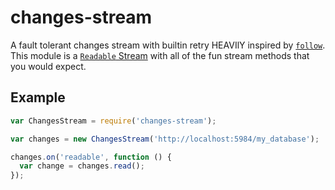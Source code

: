 # changes-stream

A fault tolerant changes stream with builtin retry HEAVIlY inspired by
[`follow`][follow]. This module is a [`Readable` Stream][readable] with all of
the fun stream methods that you would expect.

## Example

```js
var ChangesStream = require('changes-stream');

var changes = new ChangesStream('http://localhost:5984/my_database');

changes.on('readable', function () {
  var change = changes.read();
});

```
[follow]: https://github.com/iriscouch/follow
[readable]: http://nodejs.org/api/stream.html#stream_class_stream_readable
